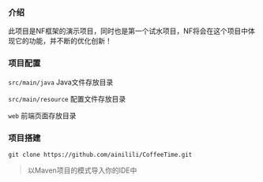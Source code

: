 ### 介绍
此项目是NF框架的演示项目，同时也是第一个试水项目，NF将会在这个项目中体现它的功能，并不断的优化创新！
### 项目配置
```src/main/java``` Java文件存放目录

```src/main/resource``` 配置文件存放目录

```web```   前端页面存放目录
### 项目搭建

```git clone https://github.com/ainilili/CoffeeTime.git```

> 以Maven项目的模式导入你的IDE中
